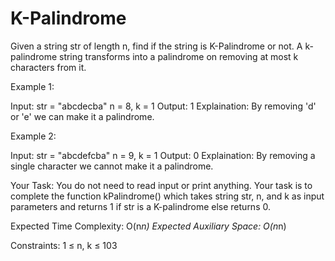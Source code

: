 # K-Palindrome
Given a string str of length n, find if the string is K-Palindrome or not. A k-palindrome string transforms into a palindrome on removing at most k characters from it.


Example 1:

Input: str = "abcdecba"
n = 8, k = 1
Output: 1
Explaination: By removing 'd' or 'e' 
we can make it a palindrome.

Example 2:

Input: str = "abcdefcba"
n = 9, k = 1
Output: 0
Explaination: By removing a single 
character we cannot make it a palindrome.

Your Task:
You do not need to read input or print anything. Your task is to complete the function kPalindrome() which takes string str, n, and k as input parameters and returns 1 if str is a K-palindrome else returns 0.


Expected Time Complexity: O(n*n)
Expected Auxiliary Space: O(n*n)


Constraints:
1 ≤ n, k ≤ 103

